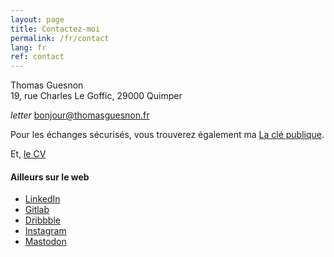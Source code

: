 ```yaml
---
layout: page
title: Contactez-moi
permalink: /fr/contact
lang: fr
ref: contact
---
```


Thomas Guesnon<br/>
19, rue Charles Le Goffic, 29000 Quimper

<i class="ico ico-medium">letter</i>&nbsp;[bonjour@thomasguesnon.fr](mailto:bonjour@thomasguesnon.fr)

Pour les échanges sécurisés, vous trouverez également ma [La clé publique](https://platform.thomasguesnon.net/gpg/thomasguesnon.asc).

Et, [le CV](https://platform.thomasguesnon.net/cv/)

#### Ailleurs sur le web ####

- [LinkedIn](https://www.linkedin.com/in/thomas-guesnon/)
- [Gitlab](https://gitlab.com/patjennings)
- [Dribbble](https://dribbble.com/patjennings)
- [Instagram](https://www.instagram.com/thomas.guesnon/)
- [Mastodon](https://mastodon.social/@patjennings)


